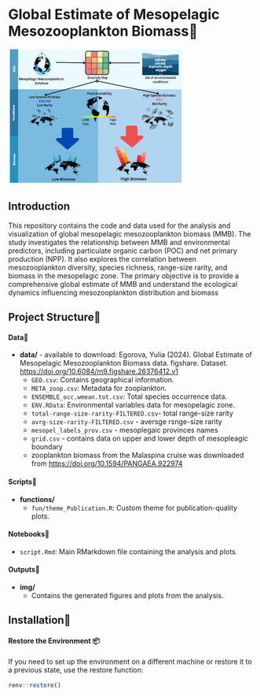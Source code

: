 # Global Estimate of Mesopelagic Mesozooplankton Biomass🪼

![](img/graph-abstract.png)

## Introduction

This repository contains the code and data used for the analysis and visualization of global mesopelagic mesozooplankton biomass (MMB). The study investigates the relationship between MMB and environmental predictors, including particulate organic carbon (POC) and net primary production (NPP). It also explores the correlation between mesozooplankton diversity, species richness, range-size rarity, and biomass in the mesopelagic zone. The primary objective is to provide a comprehensive global estimate of MMB and understand the ecological dynamics influencing mesozooplankton distribution and biomass

## Project Structure💾

#### Data📑

-   **data/** - available to download: Egorova, Yulia (2024). Global Estimate of Mesopelagic Mesozooplankton Biomass data. figshare. Dataset. <https://doi.org/10.6084/m9.figshare.26376412.v1>
    -   `GEO.csv`: Contains geographical information.
    -   `META_zoop.csv`: Metadata for zooplankton.
    -   `ENSEMBLE_occ.wmean.tot.csv`: Total species occurrence data.
    -   `ENV.RData`: Environmental variables data for mesopelagic zone.
    -   `total-range-size-rarity-FILTERED.csv`- total range-size rarity
    -   `avrg-size-rarity-FILTERED.csv` - aversge rsnge-size rarity
    -   `mesopel_labels_prov.csv` - mesoplegaic provinces names
    -   `grid.csv` - contains data on upper and lower depth of mesopleagic boundary
    -   zooplankton biomass from the Malaspina cruise was downloaded from <https://doi.org/10.1594/PANGAEA.922974>

#### Scripts📜

-   **functions/**
    -   `fun/theme_Publication.R`: Custom theme for publication-quality plots.

#### Notebooks📒

-   `script.Rmd`: Main RMarkdown file containing the analysis and plots.

#### Outputs🎨

-   **img/**
    -   Contains the generated figures and plots from the analysis.

## Installation🔧

#### Restore the Environment 📦

If you need to set up the environment on a different machine or restore it to a previous state, use the restore function:

``` r
renv::restore()
```
